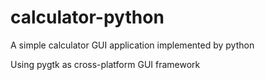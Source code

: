# calculator-python
A simple calculator GUI application implemented by python

Using pygtk as cross-platform GUI framework
